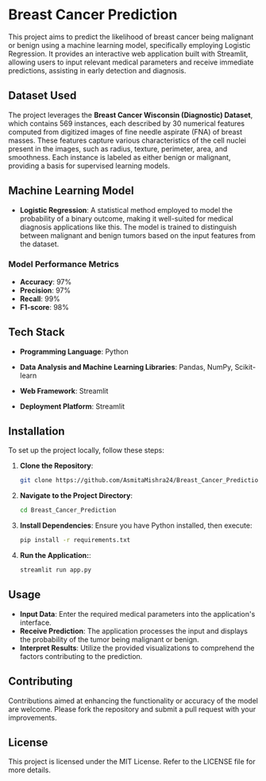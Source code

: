 # Breast Cancer Prediction

This project aims to predict the likelihood of breast cancer being malignant or benign using a machine learning model, specifically employing Logistic Regression. It provides an interactive web application built with Streamlit, allowing users to input relevant medical parameters and receive immediate predictions, assisting in early detection and diagnosis.

## Dataset Used

The project leverages the **Breast Cancer Wisconsin (Diagnostic) Dataset**, which contains 569 instances, each described by 30 numerical features computed from digitized images of fine needle aspirate (FNA) of breast masses. These features capture various characteristics of the cell nuclei present in the images, such as radius, texture, perimeter, area, and smoothness. Each instance is labeled as either benign or malignant, providing a basis for supervised learning models.

## Machine Learning Model

- **Logistic Regression**: A statistical method employed to model the probability of a binary outcome, making it well-suited for medical diagnosis applications like this. The model is trained to distinguish between malignant and benign tumors based on the input features from the dataset.

### Model Performance Metrics

- **Accuracy**: 97%
- **Precision**: 97%
- **Recall**: 99%
- **F1-score**: 98%

## Tech Stack

- **Programming Language**: Python

- **Data Analysis and Machine Learning Libraries**: Pandas, NumPy, Scikit-learn

- **Web Framework**: Streamlit

- **Deployment Platform**: Streamlit

## Installation

To set up the project locally, follow these steps:

1. **Clone the Repository**:
   ```bash
   git clone https://github.com/AsmitaMishra24/Breast_Cancer_Prediction.git
2. **Navigate to the Project Directory**:
   ```bash
   cd Breast_Cancer_Prediction
3. **Install Dependencies**:
   Ensure you have Python installed, then execute:
   ```bash
   pip install -r requirements.txt
4. **Run the Application:**:
   ```bash
   streamlit run app.py
   
## Usage

- **Input Data**: Enter the required medical parameters into the application's interface.
- **Receive Prediction**: The application processes the input and displays the probability of the tumor being malignant or benign.
- **Interpret Results**: Utilize the provided visualizations to comprehend the factors contributing to the prediction.

## Contributing

Contributions aimed at enhancing the functionality or accuracy of the model are welcome. Please fork the repository and submit a pull request with your improvements.

## License

This project is licensed under the MIT License. Refer to the LICENSE file for more details. 
   
